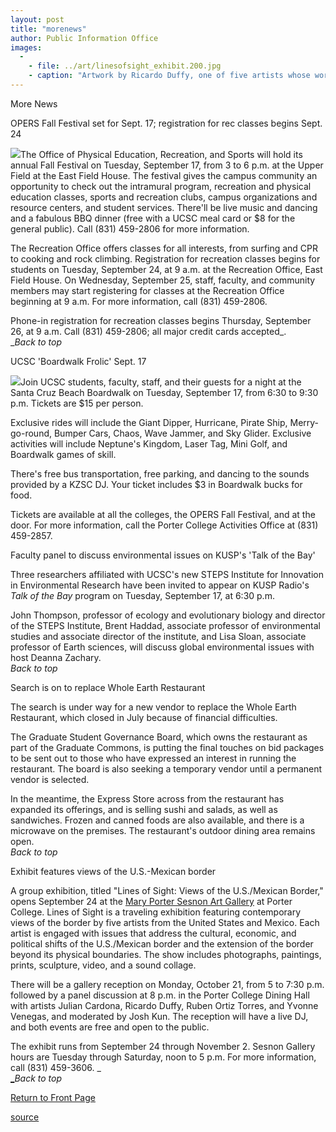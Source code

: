 ```yaml
---
layout: post
title: "morenews"
author: Public Information Office
images:
  -
    - file: ../art/linesofsight_exhibit.200.jpg
    - caption: "Artwork by Ricardo Duffy, one of five artists whose work will be shown at the Sesnon Gallery as part of the exhibit 'Lines of Sight'"
---
```


More News

OPERS Fall Festival set for Sept. 17; registration for rec classes begins Sept. 24

![][1]The Office of Physical Education, Recreation, and Sports will hold its annual Fall Festival on Tuesday, September 17, from 3 to 6 p.m. at the Upper Field at the East Field House. The festival gives the campus community an opportunity to check out the intramural program, recreation and physical education classes, sports and recreation clubs, campus organizations and resource centers, and student services. There'll be live music and dancing and a fabulous BBQ dinner (free with a UCSC meal card or $8 for the general public). Call (831) 459-2806 for more information.  

The Recreation Office offers classes for all interests, from surfing and CPR to cooking and rock climbing. Registration for recreation classes begins for students on Tuesday, September 24, at 9 a.m. at the Recreation Office, East Field House. On Wednesday, September 25, staff, faculty, and community members may start registering for classes at the Recreation Office beginning at 9 a.m. For more information, call (831) 459-2806.  
  
Phone-in registration for recreation classes begins Thursday, September 26, at 9 a.m. Call (831) 459-2806; all major credit cards accepted_.   
__Back to top_  

UCSC 'Boardwalk Frolic' Sept. 17

![][2]Join UCSC students, faculty, staff, and their guests for a night at the Santa Cruz Beach Boardwalk on Tuesday, September 17, from 6:30 to 9:30 p.m. Tickets are $15 per person.

Exclusive rides will include the Giant Dipper, Hurricane, Pirate Ship, Merry-go-round, Bumper Cars, Chaos, Wave Jammer, and Sky Glider. Exclusive activities will include Neptune's Kingdom, Laser Tag, Mini Golf, and Boardwalk games of skill.

There's free bus transportation, free parking, and dancing to the sounds provided by a KZSC DJ. Your ticket includes $3 in Boardwalk bucks for food.

Tickets are available at all the colleges, the OPERS Fall Festival, and at the door. For more information, call the Porter College Activities Office at (831) 459-2857.

Faculty panel to discuss environmental issues on KUSP's 'Talk of the Bay'

Three researchers affiliated with UCSC's new STEPS Institute for Innovation in Environmental Research have been invited to appear on KUSP Radio's _Talk of the Bay_ program on Tuesday, September 17, at 6:30 p.m.  

John Thompson, professor of ecology and evolutionary biology and director of the STEPS Institute, Brent Haddad, associate professor of environmental studies and associate director of the institute, and Lisa Sloan, associate professor of Earth sciences, will discuss global environmental issues with host Deanna Zachary.   
_Back to top_

Search is on to replace Whole Earth Restaurant

The search is under way for a new vendor to replace the Whole Earth Restaurant, which closed in July because of financial difficulties.

The Graduate Student Governance Board, which owns the restaurant as part of the Graduate Commons, is putting the final touches on bid packages to be sent out to those who have expressed an interest in running the restaurant. The board is also seeking a temporary vendor until a permanent vendor is selected.  

In the meantime, the Express Store across from the restaurant has expanded its offerings, and is selling sushi and salads, as well as sandwiches. Frozen and canned foods are also available, and there is a microwave on the premises. The restaurant's outdoor dining area remains open.  
_Back to top_

Exhibit features views of the U.S.-Mexican border

A group exhibition, titled "Lines of Sight: Views of the U.S./Mexican Border," opens September 24 at the [Mary Porter Sesnon Art Gallery][3] at Porter College. Lines of Sight is a traveling exhibition featuring contemporary views of the border by five artists from the United States and Mexico. Each artist is engaged with issues that address the cultural, economic, and political shifts of the U.S./Mexican border and the extension of the border beyond its physical boundaries. The show includes photographs, paintings, prints, sculpture, video, and a sound collage.

There will be a gallery reception on Monday, October 21, from 5 to 7:30 p.m. followed by a panel discussion at 8 p.m. in the Porter College Dining Hall with artists Julian Cardona, Ricardo Duffy, Ruben Ortiz Torres, and Yvonne Venegas, and moderated by Josh Kun. The reception will have a live DJ, and both events are free and open to the public.  
  
The exhibit runs from September 24 through November 2. Sesnon Gallery hours are Tuesday through Saturday, noon to 5 p.m. For more information, call (831) 459-3606. _  
[ _][4]_Back to top_

[Return to Front Page][5]

[1]: ../art/opers_festival.200.jpg
[2]: ../art/boardwalk.200.jpg
[3]: http://arts.ucsc.edu/sesnon
[4]: http://www.ucop.edu/news/archives/2002/aug27art1.htm
[5]: http://currents.ucsc.edu/

[source](http://www1.ucsc.edu/currents/02-03/09-16/morenews.html "Permalink to morenews")
